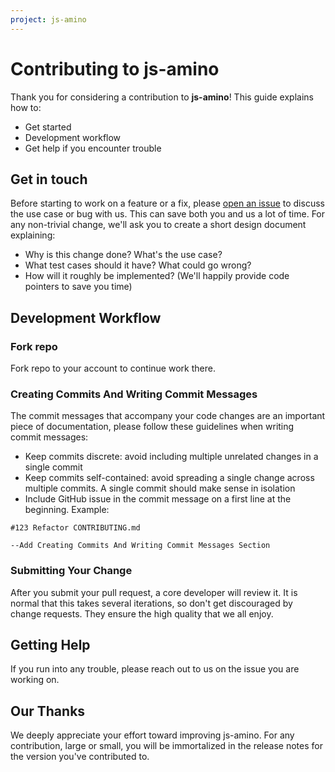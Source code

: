 ```yaml
---
project: js-amino
---
```

# Contributing to js-amino
Thank you for considering a contribution to **js-amino**! This guide explains how to:
* Get started
* Development workflow
* Get help if you encounter trouble


## Get in touch
Before starting to work on a feature or a fix, please [open an issue](https://github.com/cybercongress/js-amino/issues/new/choose) to discuss the use case or bug with us. This can
save both you and us a lot of time. For any non-trivial change, we'll ask you to create a short design document explaining:

* Why is this change done? What's the use case?
* What test cases should it have? What could go wrong?
* How will it roughly be implemented? (We'll happily provide code pointers to save you time)


## Development Workflow

### Fork repo
Fork repo to your account to continue work there.

### Creating Commits And Writing Commit Messages
The commit messages that accompany your code changes are an important piece of documentation, please follow these guidelines when writing commit messages:

* Keep commits discrete: avoid including multiple unrelated changes in a single commit
* Keep commits self-contained: avoid spreading a single change across multiple commits. A single commit should make sense in isolation
* Include GitHub issue in the commit message on a first line at the beginning. Example:

```
#123 Refactor CONTRIBUTING.md

--Add Creating Commits And Writing Commit Messages Section
```

### Submitting Your Change
After you submit your pull request, a core developer will review it. It is normal that this takes several
iterations, so don't get discouraged by change requests. They ensure the high quality that we all enjoy.


## Getting Help
If you run into any trouble, please reach out to us on the issue you are working on.


## Our Thanks
We deeply appreciate your effort toward improving js-amino. For any contribution, large or small, you will be immortalized
 in the release notes for the version you've contributed to.
